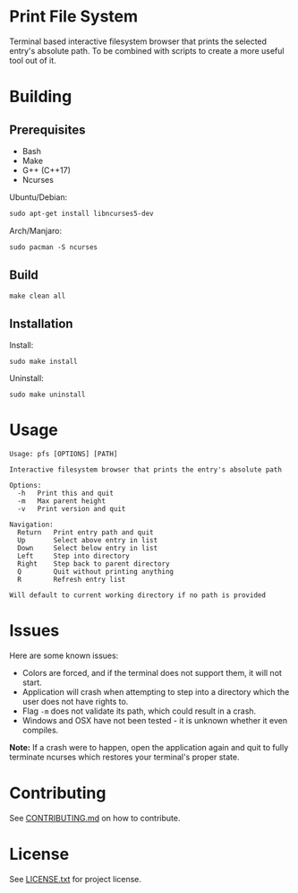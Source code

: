 # Print File System

Terminal based interactive filesystem browser that prints the selected entry's absolute path.
To be combined with scripts to create a more useful tool out of it.

# Building

## Prerequisites

* Bash
* Make
* G++ (C++17)
* Ncurses

Ubuntu/Debian:

```txt
sudo apt-get install libncurses5-dev
```

Arch/Manjaro:

```txt
sudo pacman -S ncurses
```

## Build

```txt
make clean all
```

## Installation

Install:

```
sudo make install
```

Uninstall:

```
sudo make uninstall
```

# Usage

```
Usage: pfs [OPTIONS] [PATH]

Interactive filesystem browser that prints the entry's absolute path

Options:
  -h   Print this and quit
  -m   Max parent height
  -v   Print version and quit

Navigation:
  Return   Print entry path and quit
  Up       Select above entry in list
  Down     Select below entry in list
  Left     Step into directory
  Right    Step back to parent directory
  Q        Quit without printing anything
  R        Refresh entry list

Will default to current working directory if no path is provided
```

# Issues

Here are some known issues:

* Colors are forced, and if the terminal does not support them, it will not start.
* Application will crash when attempting to step into a directory which the user does not have rights to.
* Flag `-m` does not validate its path, which could result in a crash.
* Windows and OSX have not been tested - it is unknown whether it even compiles.

**Note:** If a crash were to happen, open the application again and quit to fully terminate ncurses which restores your terminal's proper state.

# Contributing

See [CONTRIBUTING.md](CONTRIBUTING.md) on how to contribute.

# License

See [LICENSE.txt](LICENSE.txt) for project license.
